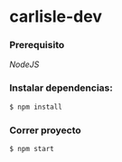 # carlisle-dev
### Prerequisito
*NodeJS*  
### Instalar dependencias:
```bash
$ npm install
```
### Correr proyecto
```bash
$ npm start
```

